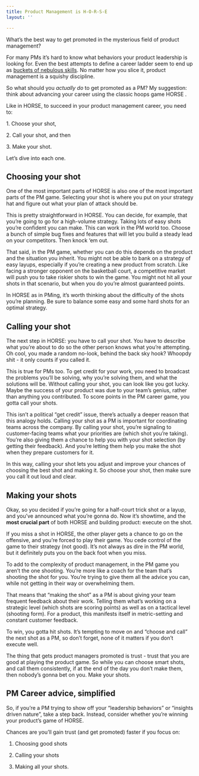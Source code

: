 ```yaml
---
title: Product Management is H-O-R-S-E
layout: ''

---
```

What’s the best way to get promoted in the mysterious field of product management?

For many PMs it’s hard to know what behaviors your product leadership is looking for. Even the best attempts to define a career ladder seem to end up as [buckets of nebulous skills](https://www.intercom.com/blog/evolving-your-product-management-career-ladder). No matter how you slice it, product management is a squishy discipline.

So what should you _actually do_ to get promoted as a PM? My suggestion: think about advancing your career using the classic hoops game HORSE .

Like in HORSE, to succeed in your product management career, you need to:

1\. Choose your shot,

2\. Call your shot, and then

3\. Make your shot.

Let’s dive into each one.

## Choosing your shot

One of the most important parts of HORSE is also one of the most important parts of the PM game. Selecting your shot is where you put on your strategy hat and figure out what your plan of attack should be.

This is pretty straightforward in HORSE. You can decide, for example, that you’re going to go for a high-volume strategy. Taking lots of easy shots you’re confident you can make. This can work in the PM world too. Choose a bunch of simple bug fixes and features that will let you build a steady lead on your competitors. Then knock ‘em out.

That said, in the PM game, whether you can do this depends on the product and the situation you inherit. You might not be able to bank on a strategy of easy layups, especially if you’re creating a new product from scratch. Like facing a stronger opponent on the basketball court, a competitive market will push you to take riskier shots to win the game. You might not hit all your shots in that scenario, but when you do you’re almost guaranteed points.

In HORSE as in PMing, it’s worth thinking about the difficulty of the shots you’re planning. Be sure to balance some easy and some hard shots for an optimal strategy.

## Calling your shot

The next step in HORSE: you have to call your shot. You have to describe what you’re about to do so the other person knows what you’re attempting. Oh cool, you made a random no-look, behind the back sky hook? Whoopdy shit - it only counts if you called it.

This is true for PMs too. To get credit for your work, you need to broadcast the problems you’ll be solving, why you’re solving them, and what the solutions will be. Without calling your shot, you can look like you got lucky. Maybe the success of your product was due to your team’s genius, rather than anything you contributed. To score points in the PM career game, you gotta call your shots.

This isn’t a political “get credit” issue, there’s actually a deeper reason that this analogy holds. Calling your shot as a PM is important for coordinating teams across the company. By calling your shot, you’re signaling to customer-facing teams what your priorities are (which shot you’re taking). You’re also giving them a chance to help you with your shot selection (by getting their feedback). And you’re letting them help you make the shot when they prepare customers for it.

In this way, calling your shot lets you adjust and improve your chances of choosing the best shot and making it. So choose your shot, then make sure you call it out loud and clear.

## Making your shots

Okay, so you decided if you’re going for a half-court trick shot or a layup, and you’ve announced what you’re gonna do. Now it’s showtime, and the **most crucial part** of both HORSE and building product: execute on the shot.

If you miss a shot in HORSE, the other player gets a chance to go on the offensive, and you’re forced to play their game. You cede control of the game to their strategy (not good). It’s not always as dire in the PM world, but it definitely puts you on the back foot when you miss.

To add to the complexity of product management, in the PM game you aren’t the one shooting. You’re more like a coach for the team that’s shooting the shot for you. You’re trying to give them all the advice you can, while not getting in their way or overwhelming them.

That means that “making the shot” as a PM is about giving your team frequent feedback about their work. Telling them what’s working on a strategic level (which shots are scoring points) as well as on a tactical level (shooting form). For a product, this manifests itself in metric-setting and constant customer feedback.

To win, you gotta hit shots. It’s tempting to move on and “choose and call” the next shot as a PM, so don’t forget, none of it matters if you don’t execute well.

The thing that gets product managers promoted is trust - trust that you are good at playing the product game. So while you can choose smart shots, and call them consistently, if at the end of the day you don’t make them, then nobody’s gonna bet on you. Make your shots.

## PM Career advice, simplified

So, if you’re a PM trying to show off your “leadership behaviors” or “insights driven nature”, take a step back. Instead, consider whether you’re winning your product’s game of HORSE.

Chances are you’ll gain trust (and get promoted) faster if you focus on:

1) Choosing good shots

2) Calling your shots

3) Making all your shots.